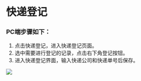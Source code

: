 # 快递登记

### PC端步骤如下：

1. 点击快递登记，进入快递登记页面。
2. 选中需要进行登记的记录，点击右下角登记按钮。
3. 进入快递登记界面，输入快递公司和快递单号后保存。

![](/assets/等1.png)

